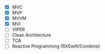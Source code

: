 - [x] MVC
- [x] MVP
- [x] MVVM
- [x] MVI
- [ ] VIPER
- [ ] Clean Architecture
- [ ] TCA
- [ ] Reactive Programming (RXSwift/Combine)
